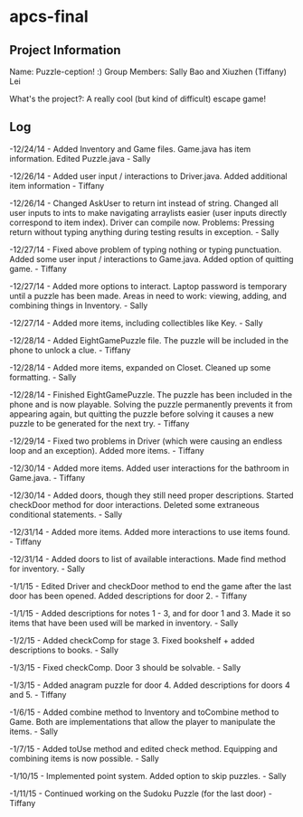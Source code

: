 apcs-final
==========

Project Information
----------
Name: Puzzle-ception! :)
Group Members: Sally Bao and Xiuzhen (Tiffany) Lei 

What's the project?: A really cool (but kind of difficult) escape game!

Log
----------
-12/24/14 - Added Inventory and Game files. Game.java has item information. Edited Puzzle.java - Sally

-12/26/14 - Added user input / interactions to Driver.java. Added additional item information - Tiffany

-12/26/14 - Changed AskUser to return int instead of string. Changed all user inputs to ints to make navigating arraylists easier (user inputs directly correspond to item index). Driver can compile now. Problems: Pressing return without typing anything during testing results in exception. - Sally

-12/27/14 - Fixed above problem of typing nothing or typing punctuation. Added some user input / interactions to Game.java. Added option of quitting game. - Tiffany

-12/27/14 - Added more options to interact. Laptop password is temporary until a puzzle has been made. Areas in need to work: viewing, adding, and combining things in Inventory. - Sally 

-12/27/14 - Added more items, including collectibles like Key. - Sally

-12/28/14 - Added EightGamePuzzle file. The puzzle will be included in the phone to unlock a clue. - Tiffany

-12/28/14 - Added more items, expanded on Closet. Cleaned up some formatting. - Sally

-12/28/14 - Finished EightGamePuzzle. The puzzle has been included in the phone and is now playable. Solving the puzzle permanently prevents it from appearing again, but quitting the puzzle before solving it causes a new puzzle to be generated for the next try. - Tiffany

-12/29/14 - Fixed two problems in Driver (which were causing an endless loop and an exception). Added more items. - Tiffany

-12/30/14 - Added more items. Added user interactions for the bathroom in Game.java. - Tiffany

-12/30/14 - Added doors, though they still need proper descriptions. Started checkDoor method for door interactions. Deleted some extraneous conditional statements. - Sally

-12/31/14 - Added more items. Added more interactions to use items found. - Tiffany

-12/31/14 - Added doors to list of available interactions. Made find method for inventory. - Sally

-1/1/15 - Edited Driver and checkDoor method to end the game after the last door has been opened. Added descriptions for door 2. - Tiffany

-1/1/15 - Added descriptions for notes 1 - 3, and for door 1 and 3. Made it so items that have been used will be marked in inventory. - Sally 

-1/2/15 - Added checkComp for stage 3. Fixed bookshelf + added descriptions to books. -  Sally

-1/3/15 - Fixed checkComp. Door 3 should be solvable. - Sally

-1/3/15 - Added anagram puzzle for door 4. Added descriptions for doors 4 and 5. - Tiffany

-1/6/15 - Added combine method to Inventory and toCombine method to Game. Both are implementations that allow the player to manipulate the items. - Sally

-1/7/15 - Added toUse method and edited check method. Equipping and combining items is now possible. - Sally 

-1/10/15 - Implemented point system. Added option to skip puzzles. - Sally 

-1/11/15 - Continued working on the Sudoku Puzzle (for the last door) - Tiffany

